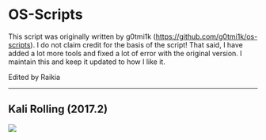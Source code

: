 # OS-Scripts

This script was originally written by g0tmi1k (https://github.com/g0tmi1k/os-scripts).  I do not claim credit for the basis of the script! That said, I have added a lot more tools and fixed a lot of error with the original version. I maintain this and keep it updated to how I like it.

Edited by Raikia

- - -

## Kali Rolling (2017.2)

![](https://i.imgur.com/V2Fa6x4.jpg)

